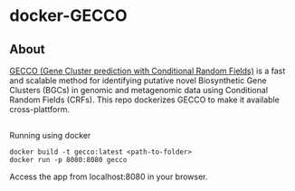 # docker-GECCO

## About
[GECCO (Gene Cluster prediction with Conditional Random Fields)](https://github.com/zellerlab/GECCO) is a fast and scalable method for identifying putative novel Biosynthetic Gene Clusters (BGCs) in genomic and metagenomic data using Conditional Random Fields (CRFs). 
This repo dockerizes GECCO to make it available cross-plattform. 

##
Running using docker
```code
docker build -t gecco:latest <path-to-folder>
docker run -p 8080:8080 gecco
```
Access the app from localhost:8080 in your browser.